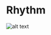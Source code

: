 # Rhythm
 

![alt text]([https://github.com/OlefirElena/KTDevelopmentTest/blob/main/img/HOMEPAGE_V1.jpg](https://github.com/OlefirElena/Rhythm/blob/main/img/cover.png))
